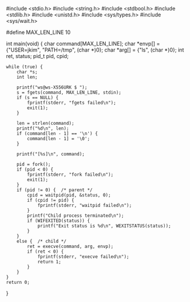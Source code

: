#include <stdio.h>
#include <string.h>
#include <stdbool.h>
#include <stdlib.h>
#include <unistd.h>
#include <sys/types.h>
#include <sys/wait.h>



#define MAX_LEN_LINE    10



int main(void)
{
    char command[MAX_LEN_LINE];
   char *envp[] = {"USER=jkim", "PATH=/tmp", (char *)0};
char *arg[] = {"ls", (char *)0};
    int ret, status;
    pid_t pid, cpid;
    
    while (true) {
        char *s;
        int len;
        
        printf("ws@ws-X556URK $ ");
        s = fgets(command, MAX_LEN_LINE, stdin);
        if (s == NULL) {
            fprintf(stderr, "fgets failed\n");
            exit(1);
        }
        
        len = strlen(command);
        printf("%d\n", len);
        if (command[len - 1] == '\n') {
            command[len - 1] = '\0'; 
        }
        
        printf("[%s]\n", command);
      
        pid = fork();
        if (pid < 0) {
            fprintf(stderr, "fork failed\n");
            exit(1);
        } 
        if (pid != 0) {  /* parent */
            cpid = waitpid(pid, &status, 0);
            if (cpid != pid) {
                fprintf(stderr, "waitpid failed\n");        
            }
            printf("Child process terminated\n");
            if (WIFEXITED(status)) {
                printf("Exit status is %d\n", WEXITSTATUS(status)); 
            }
        }
        else {  /* child */
            ret = execve(command, arg, envp);
            if (ret < 0) {
                fprintf(stderr, "execve failed\n");   
                return 1;
            }
        } 
    }
    return 0;
}
